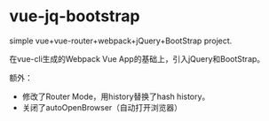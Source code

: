 # vue-jq-bootstrap

simple vue+vue-router+webpack+jQuery+BootStrap project.

在vue-cli生成的Webpack Vue App的基础上，引入jQuery和BootStrap。

额外：

* 修改了Router Mode，用history替换了hash history。
* 关闭了autoOpenBrowser（自动打开浏览器）